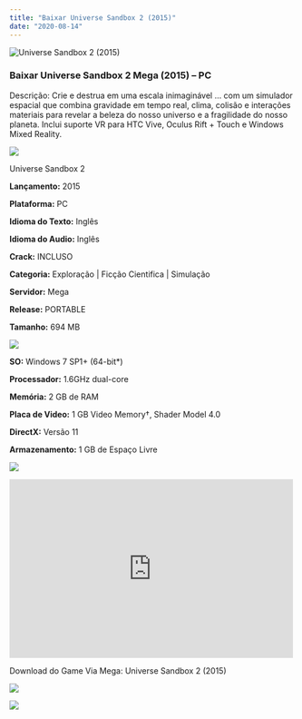 ```yaml
---
title: "Baixar Universe Sandbox 2 (2015)"
date: "2020-08-14"
---
```


![Universe Sandbox 2 (2015)](https://1.bp.blogspot.com/-U7SKrSxOzCA/Xyxud_xJURI/AAAAAAAABT0/BTudqEMIhbIpDKxZw_y3izJ79RZ3Vs3HgCNcBGAsYHQ/s320/poster.jpg "Universe Sandbox 2 (2015)")

### Baixar Universe Sandbox 2 Mega (2015) – PC

Descrição: Crie e destrua em uma escala inimaginável … com um simulador espacial que combina gravidade em tempo real, clima, colisão e interações materiais para revelar a beleza do nosso universo e a fragilidade do nosso planeta. Inclui suporte VR para HTC Vive, Oculus Rift + Touch e Windows Mixed Reality.

![](https://1.bp.blogspot.com/-XIAoZor_ewQ/Xt6k8H1cWZI/AAAAAAAAAi0/oGRR_ah4Rf449lfQQZDiX_22jAu7LLnJACPcBGAYYCw/s400/Bot{a384763efc0343bc154516df87137d254a706e3c5e4872db09a759f4bd7601ea}25C3{a384763efc0343bc154516df87137d254a706e3c5e4872db09a759f4bd7601ea}25A3o{a384763efc0343bc154516df87137d254a706e3c5e4872db09a759f4bd7601ea}2Bde{a384763efc0343bc154516df87137d254a706e3c5e4872db09a759f4bd7601ea}2BInforma{a384763efc0343bc154516df87137d254a706e3c5e4872db09a759f4bd7601ea}25C3{a384763efc0343bc154516df87137d254a706e3c5e4872db09a759f4bd7601ea}25A7{a384763efc0343bc154516df87137d254a706e3c5e4872db09a759f4bd7601ea}25C3{a384763efc0343bc154516df87137d254a706e3c5e4872db09a759f4bd7601ea}25B5es.jpg)

Universe Sandbox 2

**Lançamento:** 2015

**Plataforma:** PC

**Idioma do Texto:** Inglês

**Idioma do Audio:** Inglês

**Crack:** INCLUSO

**Categoria:** Exploração | Ficção Cientifica | Simulação

**Servidor:** Mega

**Release:** PORTABLE

**Tamanho:** 694 MB

![](https://1.bp.blogspot.com/-h4INo_OBwls/Xt6lEEMpxNI/AAAAAAAAAi4/JjyyoRDYOagV83dzmOlHFitCwsklVMs6ACPcBGAYYCw/s400/Bot{a384763efc0343bc154516df87137d254a706e3c5e4872db09a759f4bd7601ea}25C3{a384763efc0343bc154516df87137d254a706e3c5e4872db09a759f4bd7601ea}25A3o{a384763efc0343bc154516df87137d254a706e3c5e4872db09a759f4bd7601ea}2Bde{a384763efc0343bc154516df87137d254a706e3c5e4872db09a759f4bd7601ea}2BRequisitos.jpg)

**SO:** Windows 7 SP1+ (64-bit\*)

**Processador:** 1.6GHz dual-core

**Memória:** 2 GB de RAM

**Placa de Video:** 1 GB Video Memory†, Shader Model 4.0

**DirectX:** Versão 11

**Armazenamento:** 1 GB de Espaço Livre

![](https://1.bp.blogspot.com/-rcYyVsnA81c/Xt6lZMZ2XiI/AAAAAAAAAjA/1MF2KKFyKSoUtwrodSDJRdpQoMNmnHOhwCPcBGAYYCw/s400/Bot{a384763efc0343bc154516df87137d254a706e3c5e4872db09a759f4bd7601ea}25C3{a384763efc0343bc154516df87137d254a706e3c5e4872db09a759f4bd7601ea}25A3o{a384763efc0343bc154516df87137d254a706e3c5e4872db09a759f4bd7601ea}2Bde{a384763efc0343bc154516df87137d254a706e3c5e4872db09a759f4bd7601ea}2BTrailer.jpg)

<iframe allow="accelerometer; autoplay; encrypted-media; gyroscope; picture-in-picture" allowfullscreen frameborder="0" height="315" src="https://www.youtube.com/embed/mK0qM5J8bAc" width="500"></iframe>

Download do Game Via Mega: Universe Sandbox 2 (2015)

[![](https://1.bp.blogspot.com/-KEcbu5lXdM0/Xu5yX-HgHDI/AAAAAAAAAsY/bBJ6W14NqC4-Ny_0LiwqQPIkTbYzyURcACPcBGAYYCw/s200/CAPA3.jpg)](https://utorrentmegagames.blogspot.com/p/recomendado.html)

[![](https://1.bp.blogspot.com/-vE3KQiP98G8/Xuo88zki7aI/AAAAAAAAArY/GOVx0CQja6cDNWhexEiydT9nasXAzPR4gCPcBGAYYCw/s1600/Bot{a384763efc0343bc154516df87137d254a706e3c5e4872db09a759f4bd7601ea}25C3{a384763efc0343bc154516df87137d254a706e3c5e4872db09a759f4bd7601ea}25A3o{a384763efc0343bc154516df87137d254a706e3c5e4872db09a759f4bd7601ea}2BMega.jpg)](https://mega.nz/#!ESQTnChY!Ks7-eMKK62y32zdRJTcBBjfHU2hxXLhgRy-hGuVZX5I)
